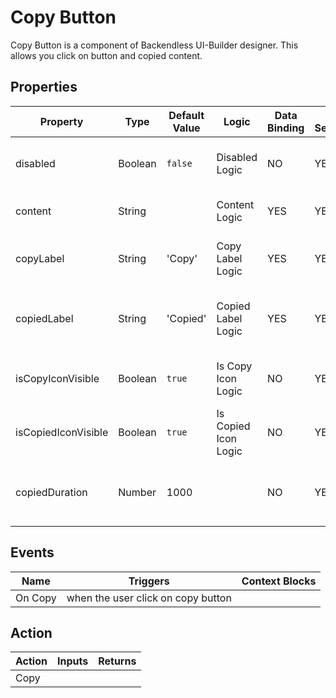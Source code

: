 # Copy Button

Copy Button is a component of Backendless UI-Builder designer. This allows you click on button and copied content.

## Properties

| Property            | Type    | Default Value | Logic                | Data Binding | UI Setting | Description                                   |
|---------------------|---------|---------------|----------------------|--------------|------------|-----------------------------------------------|
| disabled            | Boolean | `false`       | Disabled Logic       | NO           | YES        | Allows disabled or not disabled copy button.  |
| content             | String  |               | Content Logic        | YES          | YES        | Allows write content that be copied.          |
| copyLabel           | String  | 'Copy'        | Copy Label Logic     | YES          | YES        | Allows writing label for the copy button.     |
| copiedLabel         | String  | 'Copied'      | Copied Label Logic   | YES          | YES        | Allows writing label for the copied button.   |
| isCopyIconVisible   | Boolean | `true`        | Is Copy Icon Logic   | NO           | YES        | Allows display or not display copy icon.      |
| isCopiedIconVisible | Boolean | `true`        | Is Copied Icon Logic | NO           | YES        | Allows display or not display copied icon.    |
| copiedDuration      | Number  | 1000          |                      | NO           | YES        | Allows to specify duration(ms) copied button. |

## Events

| Name    | Triggers                           | Context Blocks |
|---------|------------------------------------|----------------|
| On Copy | when the user click on copy button |                |

## Action

| Action | Inputs | Returns |
|--------|--------|---------|
| Copy   |        |         |
